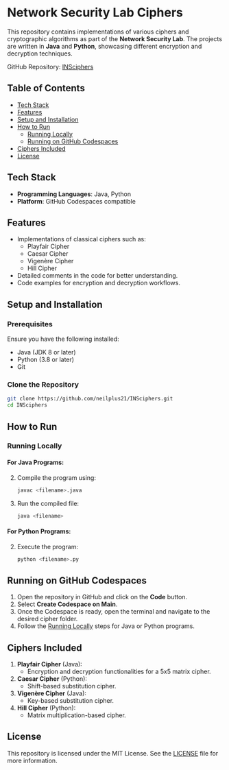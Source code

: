 # Network Security Lab Ciphers

This repository contains implementations of various ciphers and cryptographic algorithms as part of the **Network Security Lab**. The projects are written in **Java** and **Python**, showcasing different encryption and decryption techniques.

GitHub Repository: [INSciphers](https://github.com/neilplus21/INSciphers)

## Table of Contents
- [Tech Stack](#tech-stack)
- [Features](#features)
- [Setup and Installation](#setup-and-installation)
- [How to Run](#how-to-run)
  - [Running Locally](#running-locally)
  - [Running on GitHub Codespaces](#running-on-github-codespaces)
- [Ciphers Included](#ciphers-included)
- [License](#license)

## Tech Stack
- **Programming Languages**: Java, Python
- **Platform**: GitHub Codespaces compatible

## Features
- Implementations of classical ciphers such as:
  - Playfair Cipher
  - Caesar Cipher
  - Vigenère Cipher
  - Hill Cipher
- Detailed comments in the code for better understanding.
- Code examples for encryption and decryption workflows.

## Setup and Installation

### Prerequisites
Ensure you have the following installed:
- Java (JDK 8 or later)
- Python (3.8 or later)
- Git

### Clone the Repository
```bash
git clone https://github.com/neilplus21/INSciphers.git
cd INSciphers
```

## How to Run

### Running Locally
#### For Java Programs:
2. Compile the program using:
   ```bash
   javac <filename>.java
   ```
3. Run the compiled file:
   ```bash
   java <filename>
   ```

#### For Python Programs:
2. Execute the program:
   ```bash
   python <filename>.py
   ```

## Running on GitHub Codespaces
1. Open the repository in GitHub and click on the **Code** button.
2. Select **Create Codespace on Main**.
3. Once the Codespace is ready, open the terminal and navigate to the desired cipher folder.
4. Follow the [Running Locally](#running-locally) steps for Java or Python programs.

## Ciphers Included
1. **Playfair Cipher** (Java):
   - Encryption and decryption functionalities for a 5x5 matrix cipher.
2. **Caesar Cipher** (Python):
   - Shift-based substitution cipher.
3. **Vigenère Cipher** (Java):
   - Key-based substitution cipher.
4. **Hill Cipher** (Python):
   - Matrix multiplication-based cipher.

## License
This repository is licensed under the MIT License. See the [LICENSE](LICENSE) file for more information.

